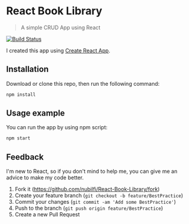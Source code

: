 # React Book Library
> A simple CRUD App using React

[![Build Status](https://travis-ci.org/nubilfi/React-Book-Library.svg?branch=master)](https://travis-ci.org/nubilfi/React-Book-Library)

I created this app using [Create React App](https://github.com/facebookincubator/create-react-app). 
## Installation
Download or clone this repo, then run the following command:
```sh
npm install
```
## Usage example
You can run the app by using npm script:
```sh
npm start
```
## Feedback
I'm new to React, so if you don't mind to help me, you can give me an advice to make my code better.

1. Fork it (<https://github.com/nubilfi/React-Book-Library/fork>)
2. Create your feature branch (`git checkout -b feature/BestPractice`)
3. Commit your changes (`git commit -am 'Add some BestPractice'`)
4. Push to the branch (`git push origin feature/BestPractice`)
5. Create a new Pull Request